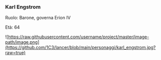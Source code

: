 ### Karl Engstrom

Ruolo: Barone, governa Erion IV

Età: 64

![https://raw.githubusercontent.com/username/project/master/image-path/image.png](https://github.com/1C3/lancer/blob/main/personaggi/karl_engstrom.jpg?raw=true)
